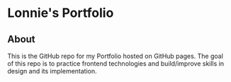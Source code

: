 # Lonnie's Portfolio

## About

This is the GitHub repo for my Portfolio hosted on GitHub pages.
The goal of this repo is to practice frontend technologies and
build/improve skills in design and its implementation.